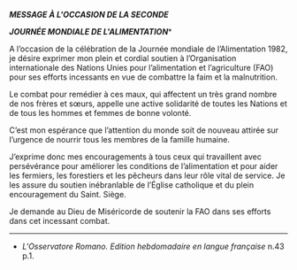 ***MESSAGE À L'OCCASION DE LA SECONDE***

***JOURNÉE MONDIALE DE L'ALIMENTATION****

A l’occasion de la célébration de la Journée mondiale de l’Alimentation 1982, je désire exprimer mon plein et cordial soutien à l’Organisation internationale des Nations Unies pour l’alimentation et l’agriculture (FAO) pour ses efforts inces­sants en vue de combattre la faim et la malnutrition.

Le combat pour remédier à ces maux, qui affectent un très grand nombre de nos frères et sœurs, appelle une active solidarité de toutes les Nations et de tous les hommes et femmes de bonne volonté.

C’est mon espérance que l’attention du monde soit de nouveau attirée sur l’urgence de nourrir tous les membres de la famille humaine.

J’exprime donc mes encouragements à tous ceux qui travaillent avec persévé­rance pour améliorer les conditions de l’alimentation et pour aider les fermiers, les forestiers et les pêcheurs dans leur rôle vital de service. Je les assure du soutien inébranlable de l’Église catholique et du plein encouragement du Saint. Siège.

Je demande au Dieu de Miséricorde de soutenir la FAO dans ses efforts dans cet incessant combat.

* * *

* *L'Osservatore Romano. Edition hebdomadaire en langue française* n.43 p.1.